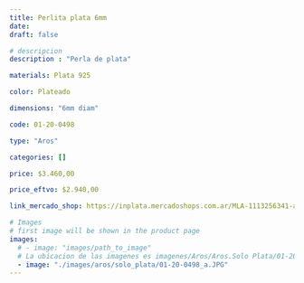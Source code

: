 ```yaml
---
title: Perlita plata 6mm
date: 
draft: false

# descripcion
description : "Perla de plata"

materials: Plata 925

color: Plateado

dimensions: "6mm diam"

code: 01-20-0498

type: "Aros"

categories: []

price: $3.460,00

price_eftvo: $2.940,00

link_mercado_shop: https://inplata.mercadoshops.com.ar/MLA-1113256341-aros-bolita-perlita-plata-6mm-_JM

# Images
# first image will be shown in the product page
images:
  # - image: "images/path_to_image"
  # La ubicacion de las imagenes es imagenes/Aros/Aros.Solo Plata/01-20-0498-perlita-plata-6mm
  - image: "./images/aros/solo_plata/01-20-0498_a.JPG"
---
```


